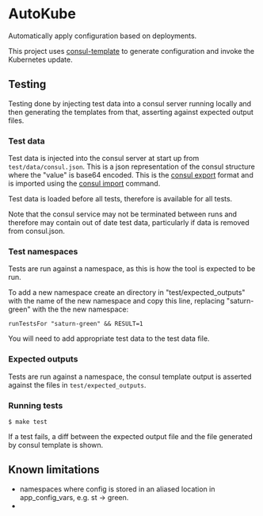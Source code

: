 # AutoKube

Automatically apply configuration based on deployments.

This project uses [consul-template](https://github.com/hashicorp/consul-template) to generate configuration and invoke the Kubernetes update.

## Testing

Testing done by injecting test data into a consul server running locally and then generating the templates from that,
asserting against expected output files.

### Test data

Test data is injected into the consul server at start up from `test/data/consul.json`. This is a json representation of
the consul structure where the "value" is base64 encoded. This is the
[consul export](https://www.consul.io/docs/commands/kv/export.html) format and is imported using the
[consul import](https://www.consul.io/docs/commands/kv/import.html) command.

Test data is loaded before all tests, therefore is available for all tests.

Note that the consul service may not be terminated between runs and therefore may contain out of date test data,
particularly if data is removed from consul.json.

### Test namespaces

Tests are run against a namespace, as this is how the tool is expected to be run.

To add a new namespace create an directory in "test/expected_outputs" with the name of the new namespace and copy this
line, replacing "saturn-green" with the the new namespace:

```
runTestsFor "saturn-green" && RESULT=1
```

You will need to add appropriate test data to the test data file.

### Expected outputs

Tests are run against a namespace, the consul template output is asserted against the files in `test/expected_outputs`.

### Running tests

```
$ make test 
```

If a test fails, a diff between the expected output file and the file generated by consul template is shown. 

## Known limitations

* namespaces where config is stored in an aliased location in app_config_vars, e.g. st -> green.
* 